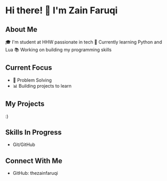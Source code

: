 # Hi there! 👋 I'm Zain Faruqi

## About Me
🎓 I'm student at HHW passionate in tech
🌱 Currently learning Python and Lua 
📚 Working on building my programming skills

## Current Focus
- 🔧 Problem Solving
- 📊 Building projects to learn

## My Projects
:)

## Skills In Progress
- Git/GitHub

## Connect With Me
- GitHub: thezainfaruqi
